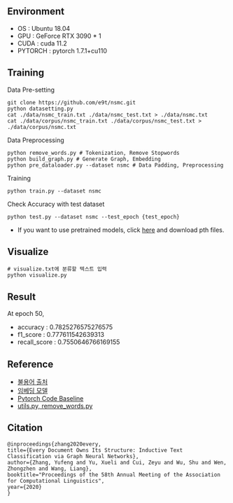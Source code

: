 ## Environment
* OS : Ubuntu 18.04
* GPU : GeForce RTX 3090 * 1
* CUDA : cuda 11.2
* PYTORCH : pytorch 1.7.1+cu110

## Training
Data Pre-setting

    git clone https://github.com/e9t/nsmc.git
    python datasetting.py
    cat ./data/nsmc_train.txt ./data/nsmc_test.txt > ./data/nsmc.txt
    cat ./data/corpus/nsmc_train.txt ./data/corpus/nsmc_test.txt > ./data/corpus/nsmc.txt

Data Preprocessing
    
    python remove_words.py # Tokenization, Remove Stopwords
    python build_graph.py # Generate Graph, Embedding
    python pre_dataloader.py --dataset nsmc # Data Padding, Preprocessing
    
Training

    python train.py --dataset nsmc

Check Accuracy with test dataset
    
    python test.py --dataset nsmc --test_epoch {test_epoch}
    
* If you want to use pretrained models, click [here](https://drive.google.com/drive/folders/16C3WE9KnpscdB7aQTvsRps7-OzjIhO8f?usp=sharing) and download pth files.
    
## Visualize

    # visualize.txt에 분류할 텍스트 입력
    python visualize.py
    
## Result

At epoch 50, 
- accuracy :  0.7825276575276575
- f1_score :  0.777611542639313
- recall_score :  0.7550646766169155

## Reference
* [불용어 출처](https://www.ranks.nl/stopwords/korean)
* [임베딩 모델](https://github.com/Kyubyong/wordvectors)
* [Pytorch Code Baseline](https://github.com/Niousha12/Text_Classification_via_GNN)
* [utils.py, remove_words.py](https://github.com/CRIPAC-DIG/TextING)

## Citation
    @inproceedings{zhang2020every,
    title={Every Document Owns Its Structure: Inductive Text Classification via Graph Neural Networks},
    author={Zhang, Yufeng and Yu, Xueli and Cui, Zeyu and Wu, Shu and Wen, Zhongzhen and Wang, Liang},
    booktitle="Proceedings of the 58th Annual Meeting of the Association for Computational Linguistics",
    year={2020}
    }
